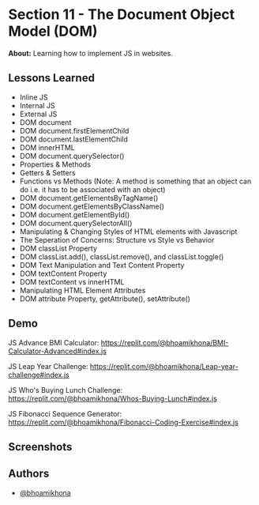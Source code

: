 
# Section 11 - The Document Object Model (DOM)

**About:**  Learning how to implement JS in websites.
## Lessons Learned

- Inline JS
- Internal JS
- External JS
- DOM document
- DOM document.firstElementChild
- DOM document.lastElementChild
- DOM innerHTML
- DOM document.querySelector()
- Properties & Methods
- Getters & Setters
- Functions vs Methods (Note: A method is something that an object can do i.e. it has to be associated with an object)
- DOM document.getElementsByTagName()
- DOM document.getElementsByClassName()
- DOM document.getElementById()
- DOM document.querySelectorAll()
- Manipulating & Changing Styles of HTML elements with Javascript
- The Seperation of Concerns: Structure vs Style vs Behavior
- DOM classList Property
- DOM classList.add(), classList.remove(), and classList.toggle()
- DOM Text Manipulation and Text Content Property
- DOM textContent Property
- DOM textContent vs innerHTML
- Manipulating HTML Element Attributes
- DOM attribute Property, getAttribute(), setAttribute()





## Demo

JS Advance BMI Calculator: https://replit.com/@bhoamikhona/BMI-Calculator-Advanced#index.js

JS Leap Year Challenge: https://replit.com/@bhoamikhona/Leap-year-challenge#index.js

JS Who's Buying Lunch Challenge: https://replit.com/@bhoamikhona/Whos-Buying-Lunch#index.js

JS Fibonacci Sequence Generator: https://replit.com/@bhoamikhona/Fibonacci-Coding-Exercise#index.js




## Screenshots




## Authors

- [@bhoamikhona](https://github.com/bhoamikhona)

